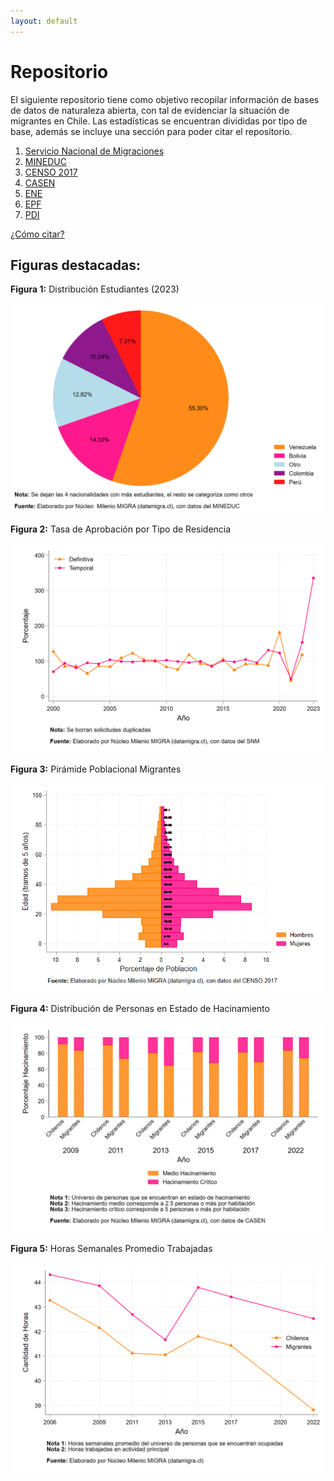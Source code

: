 ```yaml
---
layout: default
---
```

# Repositorio
El siguiente repositorio tiene como objetivo recopilar información de bases de datos de naturaleza abierta, con tal de evidenciar la situación de migrantes en Chile. Las estadísticas se encuentran divididas por tipo de base, además se incluye una sección para poder citar el repositorio.

1. [Servicio Nacional de Migraciones](./SNM.MD)
2. [MINEDUC](./MINEDUC.MD)
3. [CENSO 2017](./CENSO.MD)
4. [CASEN](./CASEN.MD)
5. [ENE](./ENE.MD)
6. [EPF](./EPF.md)
7. [PDI](./PDI.MD)

[¿Cómo citar?](./citation.MD)

## Figuras destacadas:

**Figura 1:** Distribución Estudiantes (2023)

![image](https://github.com/NucleoMIGRA/migra/blob/main/bases/MINEDUC/figuras/figura_7.png?raw=true)


**Figura 2:** Tasa de Aprobación por Tipo de Residencia

![image](https://github.com/NucleoMIGRA/migra/blob/main/bases/SNM/figuras/figura_5_sin_duplicados.png?raw=true)

**Figura 3:** Pirámide Poblacional Migrantes

![piramide_extranjero](https://github.com/NucleoMIGRA/migra/blob/main/bases/CENSO_2017/figuras_CENSO_2017/piramide_extranjero.png?raw=true)

**Figura 4:** Distribución de Personas en Estado de Hacinamiento

![fig_3](https://github.com/NucleoMIGRA/migra/blob/main/bases/casen/figuras/fig_3.png?raw=true)

**Figura 5:** Horas Semanales Promedio Trabajadas

![image](https://github.com/NucleoMIGRA/migra/blob/main/bases/casen/figuras/fig_4.png?raw=true)






































